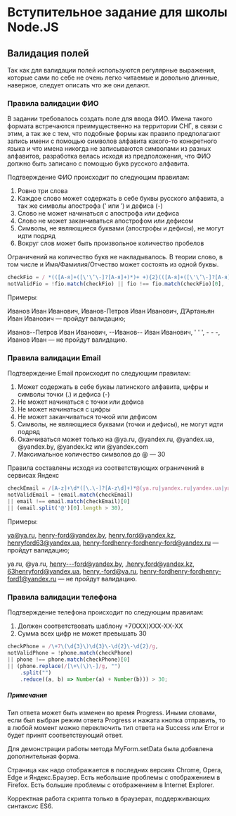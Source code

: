 # Вступительное задание для школы Node.JS

## Валидация полей

Так как для валидации полей используются регулярные выражения, которые сами по себе не очень легко читаемые и довольно длинные, наверное, следует описать что же они делают.

### Правила валидации ФИО

В задании требовалось создать поле для ввода ФИО. 
Имена такого формата встречаются преимущественно на территории СНГ, в связи с этим, а так же с тем, что подобные формы как правило предполагают запись имени с помощью символов алфавита какого-то конкретного языка и что имена никогда не записываются символами из разных алфавитов, разработка велась исходя из предположения, что ФИО должно быть записано с помощью букв русского алфавита.

Подтверждение ФИО происходит по следующим правилам:
1. Ровно три слова
2. Каждое слово может содержать в себе буквы русского алфавита, а так же символы апострофа (' или ’‎) и дефиса (-)
3. Слово не может начинаться с апострофа или дефиса
4. Слово не может заканчиваться апострофом или дефисом
5. Символы, не являющиеся буквами (апострофы и дефисы), не могут идти подряд
6. Вокруг слов может быть произвольное количество пробелов

Ограничений на количество букв не накладывалось. В теории слово, в том числе и Имя/Фамилия/Отчество может состоять из одной буквы.

```javascript
checkFio = / *(([А-я]+([\'\’\-‎]?[А-я]+)*)+ +){2}(([А-я]+([\'\’\-‎]?[А-я]+)*)+ *)/g,
notValidFio = !fio.match(checkFio) || fio !== fio.match(checkFio)[0],
```

Примеры:

Иванов Иван Иванович, Иванов-Петров Иван Иванович, Д’Артаньян Иван Иванович — пройдут валидацию;

Иванов--Петров Иван Иванович, --Иванов-- Иван Иванович, ' ' ', - - -, Иванов Иван — не пройдут валидацию.


### Правила валидации Email

Подтверждение Email происходит по следующим правилам:
1. Может содержать в себе буквы латинского алфавита, цифры и символы точки (.) и дефиса (-)
2. Не может начинаться с точки или дефиса
3. Не может начинаться с цифры
4. Не может заканчиваться точкой или дефисом
5. Символы, не являющиеся буквами (точки и дефисы), не могут идти подряд
6. Оканчиваться может только на @ya.ru, @yandex.ru, @yandex.ua, @yandex.by, @yandex.kz или @yandex.com
7. Максимальное количество символов до @ — 30

Правила составлены исходя из соответствующих ограничений в сервисах Яндекс

```javascript
checkEmail = /[A-z]+\d*([\.\-]?[A-z\d]+)*@(ya.ru|yandex.ru|yandex.ua|yandex.by|yandex.kz|yandex.com)/g,
notValidEmail = !email.match(checkEmail) 
|| email !== email.match(checkEmail)[0] 
|| (email.split('@')[0].length > 30),
```

Примеры:

ya@ya.ru, henry-ford@yandex.by, henry.ford@yandex.kz, henryford63@yandex.ua, henry-fordhenry-fordhenry-ford@yandex.ru — пройдут валидацию;

ya.ru, @ya.ru, henry---ford@yandex.by, .henry.ford@yandex.kz, 63henryford@yandex.ua, henry.-ford@ya.ru, henry-fordhenry-fordhenry-ford1@yandex.ru — не пройдут валидацию.

### Правила валидации телефона

Подтверждение телефона происходит по следующим правилам:
1. Должен соответствовать шаблону +7(XXX)XXX-XX-XX
2. Сумма всех цифр не может превышать 30

```javascript
checkPhone = /\+7\(\d{3}\)\d{3}\-\d{2}\-\d{2}/g,
notValidPhone = !phone.match(checkPhone) 
|| phone !== phone.match(checkPhone)[0] 
|| (phone.replace(/[\+\(\)\-]/g, "")
    .split("")
    .reduce((a, b) => Number(a) + Number(b))) > 30;
```

##### Примечания

Тип ответа может быть изменен во время Progress. Иными словами, если был выбран режим ответа Progress и нажата кнопка отправить, то в любой момент можно переключить тип ответа на Success или Error и будет принят соответствующий ответ.

Для демонстрации работы метода MyForm.setData была добавлена дополнительная форма.

Страница как надо отображается в последних версиях Chrome, Opera, Edge и Яндекс.Браузер.
Есть небольшие проблемы с отображением в Firefox.
Есть большие проблемы с отображением в Internet Explorer.

Корректная работа скрипта только в браузерах, поддерживающих синтаксис ES6.
